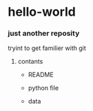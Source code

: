 # hello-world
### just another reposity

tryint to get familier with git 

1. contants
   - README

   - python file

   - data
